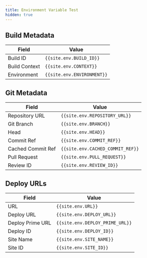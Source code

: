 ```yaml
---
title: Environment Variable Test
hidden: true
---
```


## Build Metadata

| Field         | Value                      |
| ------------- | -------------------------- |
| Build ID      | `{{site.env.BUILD_ID}}`    |
| Build Context | `{{site.env.CONTEXT}}`     |
| Environment   | `{{site.env.ENVIRONMENT}}` |

## Git Metadata

| Field             | Value                            |
| ----------------- | -------------------------------- |
| Repository URL    | `{{site.env.REPOSITORY_URL}}`    |
| Git Branch        | `{{site.env.BRANCH}}`            |
| Head              | `{{site.env.HEAD}}`              |
| Commit Ref        | `{{site.env.COMMIT_REF}}`        |
| Cached Commit Ref | `{{site.env.CACHED_COMMIT_REF}}` |
| Pull Request      | `{{site.env.PULL_REQUEST}}`      |
| Review ID         | `{{site.env.REVIEW_ID}}`         |



## Deploy URLs

| Field            | Value                           |
| ---------------- | ------------------------------- |
| URL              | `{{site.env.URL}}`              |
| Deploy URL       | `{{site.env.DEPLOY_URL}}`       |
| Deploy Prime URL | `{{site.env.DEPLOY_PRIME_URL}}` |
| Deploy ID        | `{{site.env.DEPLOY_ID}}`        |
| Site Name        | `{{site.env.SITE_NAME}}`        |
| Site ID          | `{{site.env.SITE_ID}}`          |


